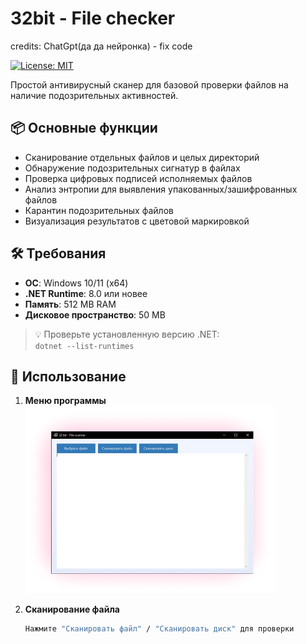 # 32bit - File checker
credits: ChatGpt(да да нейронка) - fix code

[![License: MIT](https://img.shields.io/badge/License-MIT-yellow.svg)](https://opensource.org/licenses/MIT)

Простой антивирусный сканер для базовой проверки файлов на наличие подозрительных активностей.

## 📦 Основные функции

- Сканирование отдельных файлов и целых директорий
- Обнаружение подозрительных сигнатур в файлах
- Проверка цифровых подписей исполняемых файлов
- Анализ энтропии для выявления упакованных/зашифрованных файлов
- Карантин подозрительных файлов
- Визуализация результатов с цветовой маркировкой

## 🛠️ Требования

- **ОС**: Windows 10/11 (x64)
- **.NET Runtime**: 8.0 или новее
- **Память**: 512 MB RAM
- **Дисковое пространство**: 50 MB

> 💡 Проверьте установленную версию .NET:  
> `dotnet --list-runtimes`

## 🚀 Использование

1. **Меню программы**  
   <img src="main_menu.png" width="400">

2. **Сканирование файла**  
   ```bash
   Нажмите "Сканировать файл" / "Сканировать диск" для проверки
   
   

